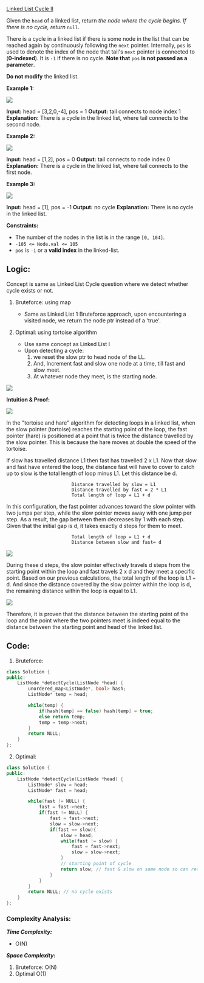 [Linked List Cycle II](https://leetcode.com/problems/linked-list-cycle-ii/)


Given the `head` of a linked list, return _the node where the cycle begins. If there is no cycle, return_ `null`.

There is a cycle in a linked list if there is some node in the list that can be reached again by continuously following the `next` pointer. Internally, `pos` is used to denote the index of the node that tail's `next` pointer is connected to (**0-indexed**). It is `-1` if there is no cycle. **Note that** `pos` **is not passed as a parameter**.

**Do not modify** the linked list.

**Example 1:**

![](https://assets.leetcode.com/uploads/2018/12/07/circularlinkedlist.png)

**Input:** head = [3,2,0,-4], pos = 1
**Output:** tail connects to node index 1
**Explanation:** There is a cycle in the linked list, where tail connects to the second node.

**Example 2:**

![](https://assets.leetcode.com/uploads/2018/12/07/circularlinkedlist_test2.png)

**Input:** head = [1,2], pos = 0
**Output:** tail connects to node index 0
**Explanation:** There is a cycle in the linked list, where tail connects to the first node.

**Example 3:**

![](https://assets.leetcode.com/uploads/2018/12/07/circularlinkedlist_test3.png)

**Input:** head = [1], pos = -1
**Output:** no cycle
**Explanation:** There is no cycle in the linked list.

**Constraints:**

- The number of the nodes in the list is in the range `[0, 104]`.
- `-105 <= Node.val <= 105`
- `pos` is `-1` or a **valid index** in the linked-list.



## **Logic:**

Concept is same as Linked List Cycle question where we detect whether cycle exists or not.

1. Bruteforce: using map
	- Same as Linked List 1 Bruteforce approach, upon encountering a visited node, we return the node ptr instead of a 'true'.
	
2. Optimal: using tortoise algorithm
	- Use same concept as Linked List I
	- Upon detecting a cycle: 
		1. we reset the slow ptr to head node of the LL.
		2. And, Increment fast and slow one node at a time, till fast and slow meet. 
		3. At whatever node they meet, is the starting node.
	
![](https://static.takeuforward.org/content/starting-of-loop-image6-HTpYvsVD)

**Intuition & Proof:**

![](https://cdn.discordapp.com/attachments/922173069672472626/1276161574327025727/Pasted_image_20240821231948.png?ex=66c88595&is=66c73415&hm=120553f0d09ce6e7c4cddeffca6ab8dca12895d1fa1a625f6438aeb395e9b151&)

In the "tortoise and hare" algorithm for detecting loops in a linked list, when the slow pointer (tortoise) reaches the starting point of the loop, the fast pointer (hare) is positioned at a point that is twice the distance travelled by the slow pointer. This is because the hare moves at double the speed of the tortoise.

If slow has travelled distance L1 then fast has travelled 2 x L1. Now that slow and fast have entered the loop, the distance fast will have to cover to catch up to slow is the total length of loop minus L1. Let this distance be d.

                            Distance travelled by slow = L1
                            Distance travelled by fast = 2 * L1
                            Total length of loop = L1 + d
                        

In this configuration, the fast pointer advances toward the slow pointer with two jumps per step, while the slow pointer moves away with one jump per step. As a result, the gap between them decreases by 1 with each step. Given that the initial gap is d, it takes exactly d steps for them to meet.

                            Total length of loop = L1 + d
                            Distance between slow and fast= d

![](https://static.takeuforward.org/content/starting-of-loop-image9-4izAdHOp)

During these d steps, the slow pointer effectively travels d steps from the starting point within the loop and fast travels 2 x d and they meet a specific point. Based on our previous calculations, the total length of the loop is L1 + d. And since the distance covered by the slow pointer within the loop is d, the remaining distance within the loop is equal to L1.

![](https://cdn.discordapp.com/attachments/922173069672472626/1276161574809374720/Pasted_image_20240821232349.png?ex=66c88595&is=66c73415&hm=bd1e989deb8d7c20aa00c62ef80b3cb1e1a7459e2f31e6e6f940c33cf6fe78cf&)

Therefore, it is proven that the distance between the starting point of the loop and the point where the two pointers meet is indeed equal to the distance between the starting point and head of the linked list.
## **Code:**

1. Bruteforce:
```cpp
class Solution {
public:
    ListNode *detectCycle(ListNode *head) {
        unordered_map<ListNode*, bool> hash;
        ListNode* temp = head;

        while(temp) {
            if(hash[temp] == false) hash[temp] = true;
            else return temp;
            temp = temp->next;
        }
        return NULL;
    }
};
```

2. Optimal:
```cpp
class Solution {
public:
    ListNode *detectCycle(ListNode *head) {
        ListNode* slow = head;
        ListNode* fast = head;

        while(fast != NULL) {
            fast = fast->next;
            if(fast != NULL) {
                fast = fast->next;
                slow = slow->next;
                if(fast == slow){
                    slow = head;
                    while(fast != slow) {
                        fast = fast->next;
                        slow = slow->next;
                    }
                    // starting point of cycle
                    return slow; // fast & slow on same node so can return any
                }
            }
        }
        return NULL; // no cycle exists
    }
};
```

### **Complexity Analysis:**

***Time Complexity:***
- O(N)

***Space Complexity:***
1. Bruteforce: O(N)
2. Optimal O(1)
